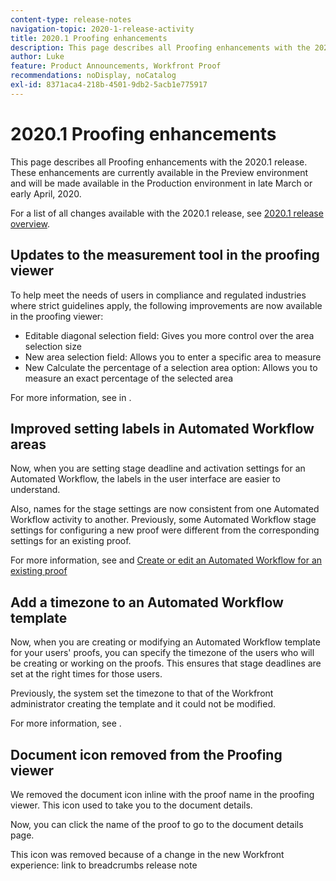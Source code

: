 ```yaml
---
content-type: release-notes
navigation-topic: 2020-1-release-activity
title: 2020.1 Proofing enhancements
description: This page describes all Proofing enhancements with the 2020.1 release. These enhancements are currently available in the Preview environment and will be made available in the Production environment in late March or early April, 2020.
author: Luke
feature: Product Announcements, Workfront Proof
recommendations: noDisplay, noCatalog
exl-id: 8371aca4-218b-4501-9db2-5acb1e775917
---
```

# 2020.1 Proofing enhancements

This page describes all Proofing enhancements with the 2020.1 release. These enhancements are currently available in the Preview environment and will be made available in the Production environment in late March or early April, 2020.

For a list of all changes available with the 2020.1 release, see [2020.1 release overview](../../../product-announcements/product-releases/2020.1-release-activity/2020.1-release-overview.md).

## Updates to the measurement tool in the proofing viewer

To help meet the needs of users in compliance and regulated industries where strict guidelines apply, the following improvements are now available in the proofing viewer:

* Editable diagonal selection field: Gives you more control over the area selection size
* New area selection field: Allows you to enter a specific area to measure
* New Calculate the percentage of a selection area option: Allows you to measure an exact percentage of the selected area

For more information, see in .

## Improved setting labels in Automated Workflow areas

Now, when you are setting stage deadline and activation settings for an Automated Workflow, the labels in the user interface are easier to understand.

Also, names for the stage settings are now consistent from one Automated Workflow activity to another. Previously, some Automated Workflow stage settings for configuring a new proof were different from the corresponding settings for an existing proof.

For more information, see and [Create or edit an Automated Workflow for an existing proof](../../../review-and-approve-work/proofing/managing-proofs-within-workfront/create-edit-automated-workflow-existing-proof.md)

## Add a timezone to an Automated Workflow template

Now, when you are creating or modifying an Automated Workflow template for your users' proofs, you can specify the timezone of the users who will be creating or working on the proofs. This ensures that stage deadlines are set at the right times for those users.

Previously, the system set the timezone to that of the Workfront administrator creating the template and it could not be modified.

For more information, see .

## Document icon removed from the Proofing viewer

We removed the document icon inline with the proof name in the proofing viewer. This icon used to take you to the document details.

Now, you can click the name of the proof to go to the document details page.

This icon was removed because of a change in the new Workfront experience: link to breadcrumbs release note

